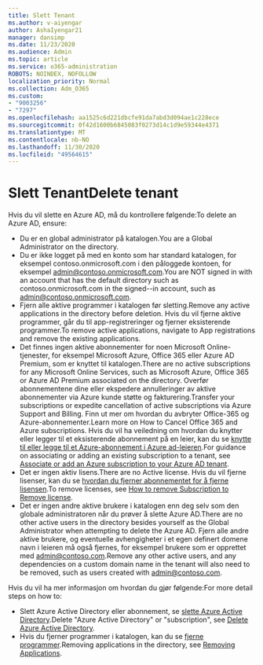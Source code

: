 ```yaml
---
title: Slett Tenant
ms.author: v-aiyengar
author: AshaIyengar21
manager: dansimp
ms.date: 11/23/2020
ms.audience: Admin
ms.topic: article
ms.service: o365-administration
ROBOTS: NOINDEX, NOFOLLOW
localization_priority: Normal
ms.collection: Adm_O365
ms.custom:
- "9003256"
- "7297"
ms.openlocfilehash: aa1525c6d221dbcfe91da7abd3d094ae1c228ece
ms.sourcegitcommit: 0f42d1600b6845083f0273d14c1d9e59344e4371
ms.translationtype: MT
ms.contentlocale: nb-NO
ms.lasthandoff: 11/30/2020
ms.locfileid: "49564615"
---
```

# <a name="delete-tenant"></a><span data-ttu-id="9ad86-102">Slett Tenant</span><span class="sxs-lookup"><span data-stu-id="9ad86-102">Delete tenant</span></span>

<span data-ttu-id="9ad86-103">Hvis du vil slette en Azure AD, må du kontrollere følgende:</span><span class="sxs-lookup"><span data-stu-id="9ad86-103">To delete an Azure AD, ensure:</span></span>
- <span data-ttu-id="9ad86-104">Du er en global administrator på katalogen.</span><span class="sxs-lookup"><span data-stu-id="9ad86-104">You are a Global Administrator on the directory.</span></span>
- <span data-ttu-id="9ad86-105">Du er ikke logget på med en konto som har standard katalogen, for eksempel contoso.onmicrosoft.com i den påloggede kontoen, for eksempel admin@contoso.onmicrosoft.com.</span><span class="sxs-lookup"><span data-stu-id="9ad86-105">You are NOT signed in with an account that has the default directory such as contoso.onmicrosoft.com in the signed--in account, such as admin@contoso.onmicrosoft.com.</span></span>
- <span data-ttu-id="9ad86-106">Fjern alle aktive programmer i katalogen før sletting.</span><span class="sxs-lookup"><span data-stu-id="9ad86-106">Remove any active applications in the directory before deletion.</span></span> <span data-ttu-id="9ad86-107">Hvis du vil fjerne aktive programmer, går du til app-registreringer og fjerner eksisterende programmer.</span><span class="sxs-lookup"><span data-stu-id="9ad86-107">To remove active applications, navigate to App registrations and remove the existing applications.</span></span>
- <span data-ttu-id="9ad86-108">Det finnes ingen aktive abonnementer for noen Microsoft Online-tjenester, for eksempel Microsoft Azure, Office 365 eller Azure AD Premium, som er knyttet til katalogen.</span><span class="sxs-lookup"><span data-stu-id="9ad86-108">There are no active subscriptions for any Microsoft Online Services, such as Microsoft Azure, Office 365 or Azure AD Premium associated on the directory.</span></span> <span data-ttu-id="9ad86-109">Overfør abonnementene dine eller ekspedere annulleringer av aktive abonnementer via Azure kunde støtte og fakturering.</span><span class="sxs-lookup"><span data-stu-id="9ad86-109">Transfer your subscriptions or expedite cancellation of active subscriptions via Azure Support and Billing.</span></span> <span data-ttu-id="9ad86-110">Finn ut mer om hvordan du avbryter Office-365 og Azure-abonnementer.</span><span class="sxs-lookup"><span data-stu-id="9ad86-110">Learn more on How to Cancel Office 365 and Azure subscriptions.</span></span> <span data-ttu-id="9ad86-111">Hvis du vil ha veiledning om hvordan du knytter eller legger til et eksisterende abonnement på en leier, kan du se [knytte til eller legge til et Azure-abonnement i Azure ad-leieren](https://docs.microsoft.com/azure/active-directory/fundamentals/active-directory-how-subscriptions-associated-directory).</span><span class="sxs-lookup"><span data-stu-id="9ad86-111">For guidance on associating or adding an existing subscription to a tenant, see [Associate or add an Azure subscription to your Azure AD tenant](https://docs.microsoft.com/azure/active-directory/fundamentals/active-directory-how-subscriptions-associated-directory).</span></span>
- <span data-ttu-id="9ad86-112">Det er ingen aktiv lisens.</span><span class="sxs-lookup"><span data-stu-id="9ad86-112">There are no Active license.</span></span> <span data-ttu-id="9ad86-113">Hvis du vil fjerne lisenser, kan du se [hvordan du fjerner abonnementet for å fjerne lisensen](https://docs.microsoft.com/azure/active-directory/enterprise-users/directory-delete-howto#delete-a-subscription).</span><span class="sxs-lookup"><span data-stu-id="9ad86-113">To remove licenses, see [How to remove Subscription to Remove license](https://docs.microsoft.com/azure/active-directory/enterprise-users/directory-delete-howto#delete-a-subscription).</span></span>
- <span data-ttu-id="9ad86-114">Det er ingen andre aktive brukere i katalogen enn deg selv som den globale administratoren når du prøver å slette Azure AD.</span><span class="sxs-lookup"><span data-stu-id="9ad86-114">There are no other active users in the directory besides yourself as the Global Administrator when attempting to delete the Azure AD.</span></span> <span data-ttu-id="9ad86-115">Fjern alle andre aktive brukere, og eventuelle avhengigheter i et egen definert domene navn i leieren må også fjernes, for eksempel brukere som er opprettet med admin@contoso.com.</span><span class="sxs-lookup"><span data-stu-id="9ad86-115">Remove any other active users, and any dependencies on a custom domain name in the tenant will also need to be removed, such as users created with admin@contoso.com.</span></span>

<span data-ttu-id="9ad86-116">Hvis du vil ha mer informasjon om hvordan du gjør følgende:</span><span class="sxs-lookup"><span data-stu-id="9ad86-116">For more detail steps on how to:</span></span>
- <span data-ttu-id="9ad86-117">Slett Azure Active Directory eller abonnement, se [slette Azure Active Directory](https://docs.microsoft.com/azure/active-directory/users-groups-roles/directory-delete-howto).</span><span class="sxs-lookup"><span data-stu-id="9ad86-117">Delete "Azure Active Directory" or "subscription",  see [Delete Azure Active Directory](https://docs.microsoft.com/azure/active-directory/users-groups-roles/directory-delete-howto).</span></span>
- <span data-ttu-id="9ad86-118">Hvis du fjerner programmer i katalogen, kan du se [fjerne programmer](https://docs.microsoft.com/azure/active-directory/develop/quickstart-remove-app).</span><span class="sxs-lookup"><span data-stu-id="9ad86-118">Removing applications in the directory, see [Removing Applications](https://docs.microsoft.com/azure/active-directory/develop/quickstart-remove-app).</span></span> 
